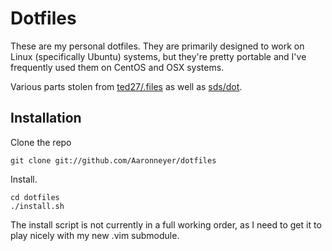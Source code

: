 # Dotfiles

These are my personal dotfiles. They are primarily designed to work on Linux
(specifically Ubuntu) systems, but they're pretty portable and I've frequently
used them on CentOS and OSX systems.

Various parts stolen from [ted27/.files](https://github.com/ted27/.files) as
well as [sds/dot](https://github.com/sds/dot).

## Installation

Clone the repo

```
git clone git://github.com/Aaronneyer/dotfiles
```

Install.

```
cd dotfiles
./install.sh
```

The install script is not currently in a full working order, as I need to get
it to play nicely with my new .vim submodule.
